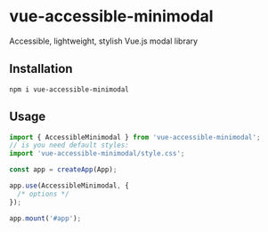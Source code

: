 # vue-accessible-minimodal

Accessible, lightweight, stylish Vue.js modal library

## Installation

```
npm i vue-accessible-minimodal
```

## Usage

```typescript
import { AccessibleMinimodal } from 'vue-accessible-minimodal';
// is you need default styles:
import 'vue-accessible-minimodal/style.css';

const app = createApp(App);

app.use(AccessibleMinimodal, {
  /* options */
});

app.mount('#app');
```
